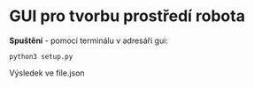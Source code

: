 # GUI pro tvorbu prostředí robota
**Spuštění** - pomocí terminálu v adresáři gui:
```
python3 setup.py
```
Výsledek ve file.json
